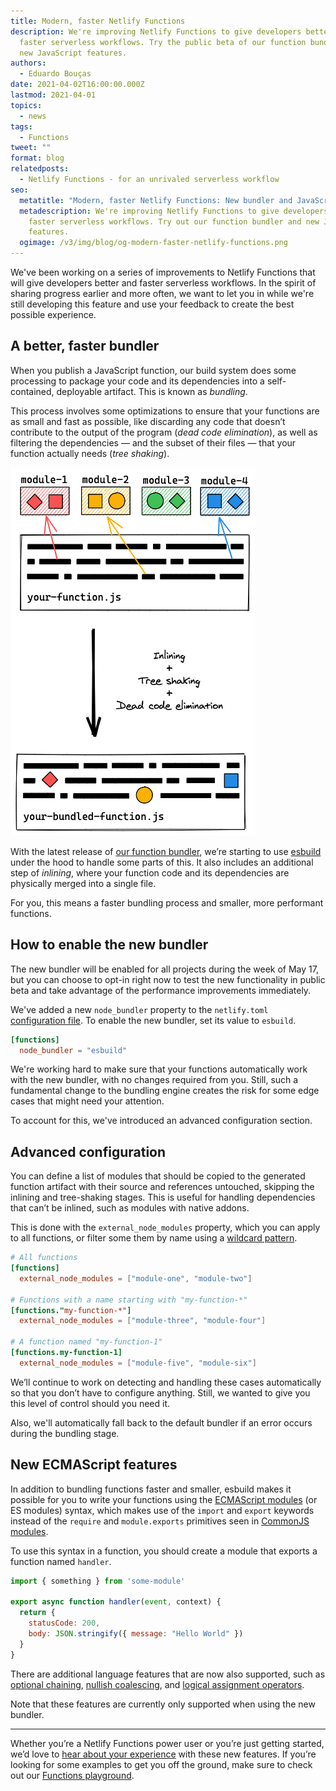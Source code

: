 ```yaml
---
title: Modern, faster Netlify Functions
description: We're improving Netlify Functions to give developers better and
  faster serverless workflows. Try the public beta of our function bundler and
  new JavaScript features.
authors:
  - Eduardo Bouças
date: 2021-04-02T16:00:00.000Z
lastmod: 2021-04-01
topics:
  - news
tags:
  - Functions
tweet: ""
format: blog
relatedposts:
  - Netlify Functions - for an unrivaled serverless workflow
seo:
  metatitle: "Modern, faster Netlify Functions: New bundler and JavaScript features"
  metadescription: We're improving Netlify Functions to give developers better and
    faster serverless workflows. Try out our function bundler and new JavaScript
    features.
  ogimage: /v3/img/blog/og-modern-faster-netlify-functions.png
---
```

We've been working on a series of improvements to Netlify Functions that will give developers better and faster serverless workflows. In the spirit of sharing progress earlier and more often, we want to let you in while we're still developing this feature and use your feedback to create the best possible experience.

## A better, faster bundler

When you publish a JavaScript function, our build system does some processing to package your code and its dependencies into a self-contained, deployable artifact. This is known as *bundling*.

This process involves some optimizations to ensure that your functions are as small and fast as possible, like discarding any code that doesn’t contribute to the output of the program (*dead code elimination*), as well as filtering the dependencies — and the subset of their files — that your function actually needs (*tree shaking*).

![The bundling process - functions are as small and fast as possible.](/v3/img/blog/bundled-function.png "The function bundling process - functions are as small and fast as possible.")

With the latest release of [our function bundler](https://github.com/netlify/zip-it-and-ship-it), we’re starting to use [esbuild](https://esbuild.github.io/) under the hood to handle some parts of this. It also includes an additional step of *inlining*, where your function code and its dependencies are physically merged into a single file.

For you, this means a faster bundling process and smaller, more performant functions.

## How to enable the new bundler

The new bundler will be enabled for all projects during the week of May 17, but you can choose to opt-in right now to test the new functionality in public beta and take advantage of the performance improvements immediately.

We've added a new `node_bundler` property to the `netlify.toml` [configuration file](https://docs.netlify.com/configure-builds/file-based-configuration/#functions). To enable the new bundler, set its value to `esbuild`.

```toml
[functions]
  node_bundler = "esbuild"
```

We're working hard to make sure that your functions automatically work with the new bundler, with no changes required from you. Still, such a fundamental change to the bundling engine creates the risk for some edge cases that might need your attention.

To account for this, we've introduced an advanced configuration section.

## **Advanced configuration**

You can define a list of modules that should be copied to the generated function artifact with their source and references untouched, skipping the inlining and tree-shaking stages. This is useful for handling dependencies that can’t be inlined, such as modules with native addons.

This is done with the `external_node_modules` property, which you can apply to all functions, or filter some them by name using a [wildcard pattern](https://en.wikipedia.org/wiki/Wildcard_character).

```toml
# All functions
[functions]
  external_node_modules = ["module-one", "module-two"]

# Functions with a name starting with "my-function-*"
[functions."my-function-*"]
  external_node_modules = ["module-three", "module-four"]

# A function named "my-function-1"
[functions.my-function-1]
  external_node_modules = ["module-five", "module-six"]
```

We’ll continue to work on detecting and handling these cases automatically so that you don’t have to configure anything. Still, we wanted to give you this level of control should you need it.

Also, we'll automatically fall back to the default bundler if an error occurs during the bundling stage.

## **New ECMAScript features**

In addition to bundling functions faster and smaller, esbuild makes it possible for you to write your functions using the [ECMAScript modules](https://hacks.mozilla.org/2018/03/es-modules-a-cartoon-deep-dive/) (or ES modules) syntax, which makes use of the `import` and `export` keywords instead of the `require` and `module.exports` primitives seen in [CommonJS modules](https://nodejs.org/docs/latest/api/modules.html).

To use this syntax in a function, you should create a module that exports a function named `handler`.

```js
import { something } from 'some-module'

export async function handler(event, context) {
  return {
    statusCode: 200,
    body: JSON.stringify({ message: "Hello World" })
  }
}
```

There are additional language features that are now also supported, such as [optional chaining](https://github.com/tc39/proposal-optional-chaining), [nullish coalescing](https://github.com/tc39/proposal-nullish-coalescing), and [logical assignment operators](https://github.com/tc39/proposal-logical-assignment).

Note that these features are currently only supported when using the new bundler.

- - -

Whether you’re a Netlify Functions power user or you’re just getting started, we’d love to [hear about your experience](https://answers.netlify.com/) with these new features. If you’re looking for some examples to get you off the ground, make sure to check out our [Functions playground](https://functions.netlify.com/playground/).
